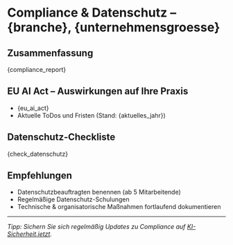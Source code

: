 # Compliance & Datenschutz – {branche}, {unternehmensgroesse}

## Zusammenfassung

{compliance_report}

## EU AI Act – Auswirkungen auf Ihre Praxis

- {eu_ai_act}
- Aktuelle ToDos und Fristen (Stand: {aktuelles_jahr})

## Datenschutz-Checkliste

{check_datenschutz}

## Empfehlungen

- Datenschutzbeauftragten benennen (ab 5 Mitarbeitende)
- Regelmäßige Datenschutz-Schulungen
- Technische & organisatorische Maßnahmen fortlaufend dokumentieren

---

_Tipp: Sichern Sie sich regelmäßig Updates zu Compliance auf [KI-Sicherheit.jetzt](https://ki-sicherheit.jetzt)._
